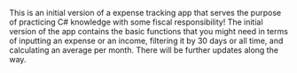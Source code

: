 This is an initial version of a expense tracking app that serves the purpose of practicing C# knowledge with some fiscal responsibility! The initial version of the app contains the basic functions that you might need in terms of inputting an expense or an income, filtering it by 30 days or all time, and calculating an average per month. There will be further updates along the way. 
